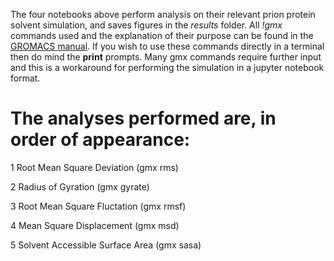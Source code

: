 The four notebooks above perform analysis on their relevant prion protein solvent simulation, and saves figures in the *results* folder. All *!gmx* commands used and the explanation of their purpose can be found in the [GROMACS manual](https://manual.gromacs.org/current/user-guide/cmdline.html). 
If you wish to use these commands directly in a terminal then do mind the **print** prompts. Many gmx commands require further input and this is a workaround for performing the simulation in a jupyter notebook format.

# The analyses performed are, in order of appearance:
1 Root Mean Square Deviation (gmx rms)

2 Radius of Gyration (gmx gyrate)

3 Root Mean Square Fluctation (gmx rmsf)

4 Mean Square Displacement (gmx msd)

5 Solvent Accessible Surface Area (gmx sasa)
